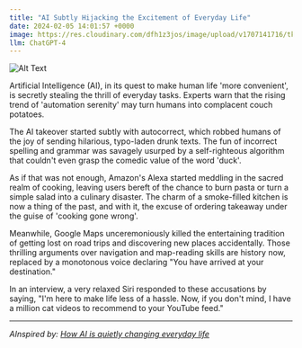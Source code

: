 ```yaml
---
title: "AI Subtly Hijacking the Excitement of Everyday Life"
date: 2024-02-05 14:01:57 +0000
image: https://res.cloudinary.com/dfh1z3jos/image/upload/v1707141716/tk1yyh6zer52zy8eicx7.png
llm: ChatGPT-4
---
```

![Alt Text](https://res.cloudinary.com/dfh1z3jos/image/upload/v1707141716/tk1yyh6zer52zy8eicx7.png "A group of diverse individuals are captured in a candid street scene, but upon closer inspection, it becomes apparent that their expressions are oddly vacant. In the background, everyday occurrences like a street performer's act and a bustling market are happening, but the people are engrossed in their phones, seemingly under the subtle influence of AI. The image is captured in a candid, documentary-style, with natural lighting and a focus on the contrast between the lively surroundings and the disconnected humans.")


Artificial Intelligence (AI), in its quest to make human life 'more convenient', is secretly stealing the thrill of everyday tasks. Experts warn that the rising trend of 'automation serenity' may turn humans into complacent couch potatoes.

The AI takeover started subtly with autocorrect, which robbed humans of the joy of sending hilarious, typo-laden drunk texts. The fun of incorrect spelling and grammar was savagely usurped by a self-righteous algorithm that couldn't even grasp the comedic value of the word 'duck'.

As if that was not enough, Amazon's Alexa started meddling in the sacred realm of cooking, leaving users bereft of the chance to burn pasta or turn a simple salad into a culinary disaster. The charm of a smoke-filled kitchen is now a thing of the past, and with it, the excuse of ordering takeaway under the guise of 'cooking gone wrong'.

Meanwhile, Google Maps unceremoniously killed the entertaining tradition of getting lost on road trips and discovering new places accidentally. Those thrilling arguments over navigation and map-reading skills are history now, replaced by a monotonous voice declaring "You have arrived at your destination."

In an interview, a very relaxed Siri responded to these accusations by saying, "I'm here to make life less of a hassle. Now, if you don't mind, I have a million cat videos to recommend to your YouTube feed."

---
*AInspired by: [How AI is quietly changing everyday life](https://www.politico.com/news/2024/02/04/how-ai-is-quietly-changing-everyday-life-00138341)*